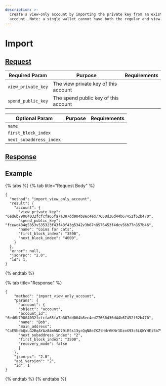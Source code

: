 ```yaml
---
description: >-
  Create a view-only account by importing the private key from an existing
  account. Note: a single wallet cannot have both the regular and view-only versions of an account.
---
```


# Import

## [Request](../../../full-service/src/json_rpc/v2/api/request.rs#L40)

| Required Param | Purpose                                                                            | Requirements |
| -------------- | ---------------------------------------------------------------------------------- | ------------ |
| `view_private_key`      | The view private key of this account |              |
| `spend_public_key`      | The spend public key of this account |              |

| Optional Param | Purpose                                                                            | Requirements |
| -------------- | ---------------------------------------------------------------------------------- | ------------ |
| `name`      |  |              |
| `first_block_index`      |  |              |
| `next_subaddress_index`      |  |              |

## [Response](../../../full-service/src/json_rpc/v2/api/response.rs#L41)

## Example

{% tabs %}
{% tab title="Request Body" %}
```
{
  "method": "import_view_only_account",
  "result": {
    "account": {
      "view_private_key": "6ed6b79004032fcfcfa65fa7a307dd004b8ec4ed77660d36d44b67452f62b470",
      "spend_public_key": "fcewc434g5353v535323f43f43f43g5342v3b67n8576453f4dcv56b77n857b46",
      "name": "Coins for cats",
      "first_block_index": "3500",
      "next_block_index": "4000",
    }
  },
  "error": null,
  "jsonrpc": "2.0",
  "id": 1,
}
```
{% endtab %}

{% tab title="Response" %}
```
{
    "method": "import_view_only_account",
    "params": {
      "account": {
      "object": "account",
      "account_id": "6ed6b79004032fcfcfa65fa7a307dd004b8ec4ed77660d36d44b67452f62b470",
      "name": "Bob",
      "main_address": "CaE5bdbQxLG2BqAYAz84mhND79iBSs13ycQqN8oZKZtHdr6KNr1DzoX93c6LQWYHEi5b7YLiJXcTRzqhDFB563Kr1uxD6iwERFbw7KLWA6",
      "next_subaddress_index": "2",
      "first_block_index": "3500",
      "recovery_mode": false
      }
    },
    "jsonrpc": "2.0",
    "api_version": "2",
    "id": 1
}
```
{% endtab %}
{% endtabs %}
